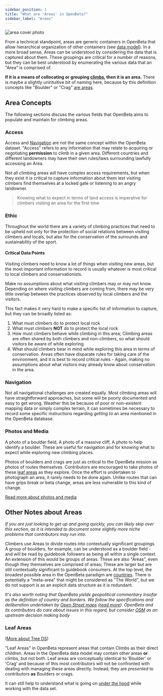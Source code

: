 ```yaml
---
sidebar_position: 1
title: "What are 'Areas' in OpenBeta?"
sidebar_label: "Areas"
---
```


![area cover photo](/img/stock-photos/guy-standing.jpg)

From a technical standpoint, areas are generic containers in OpenBeta that allow hierarchical organization of other containers (see [data model](/under-the-hood/data-model)). In a more broad sense, Areas can be understood by considering the data that is captured about them. These groupings are critical for a number of reasons, but they can be best understood by enumerating the various data that an "Area" is comprised of.

**If it is a means of collocating or grouping [climbs](/how-to-contribute/contributing-data/climbs), then it is an area.** There is maybe a slightly unintuitive bit of naming here, because by this definition concepts like "Boulder" or "Crag" [are areas](#leaf-areas).

## Area Concepts

The following sections discuss the various fields that OpenBeta aims to populate and maintain for climbing areas.

### Access

Access and [Navigation](#navigation) are not the same concept within the OpenBeta dataset. "Access" refers to any information that may relate to acquiring or negotiating **permission** to climb in a given area. Different countries and different landowners may have their own rules/laws surrounding lawfully accessing an Area.

Not all climbing areas will have complex access requirements, but when they exist it is critical to capture information about them lest visiting climbers find themselves at a locked gate or listening to an angry landowner.

> Knowing what to expect in terms of land access is imperative for climbers visiting an area for the first time

### Ethic

Throughout the world there are a variety of climbing practices that need to be upheld not only for the protection of social relations between visiting climbers and locals, but also for the conservation of the surrounds and sustainability of the sport.

#### Critical Data Points

Visiting climbers need to know a lot of things when visiting new areas, but the most important information to record is usually whatever is most critical to local climbers and conservationists.

Make no assumptions about what visiting climbers may or may not know. Depending on where visiting climbers are coming from, there may be very little overlap between the practices observed by local climbers and the visitors.

This fact makes it very hard to make a specific list of information to capture, but they can be broadly listed as:

1. What must climbers do to protect local rock
1. What must climbers **NOT** do to protect the local rock
1. How must climbers behave while climbing in this area; Climbing areas are often shared by both climbers and non-climbers, so what should visitors be aware of while exploring.
1. What should climbers bear in mind while exploring this area in terms of conservation. Areas often have disparate rules for taking care of the environment, and it is best to record critical rules - Again, making no assumptions about what visitors may already know about conservation in the area.

### Navigation

Not all navigational challenges are created equally. Most climbing areas will have straightforward approaches, but some will be poorly documented and easy to get wrong. Weather this be because of poor or non-existent mapping data or simply complex terrain, it can sometimes be necessary to record some specific instructions regarding _getting to_ an area mentioned in the OpenBeta database.

### Photos and Media

A photo of a boulder field, A photo of a massive cliff, A photo to help identify a boulder. These are useful for navigation and for knowing what to expect while exploring new climbing places.

Photos of boulders and crags are just as critical to the OpenBeta mission as photos of routes themselves. Contributors are encouraged to take photos of these [leaf areas](#leaf-areas) as they explore. Once the effort is undertaken to photograph an area, it rarely needs to be done again. Unlike routes that can have grips break or beta change, areas are less vulnerable to this kind of change.

[Read more about photos and media](/how-to-contribute/contributing-data/photos)

## Other Notes about Areas

_If you are just looking to get up and going quickly, you can likely skip over this section, as it is intended to document some slightly more niche problems that contributors may run into._

Climbers use Areas to divide routes into contextually significant groupings. A group of boulders, for example, can be understood as a boulder field - and will be read by guidebook followers as being all within a single context. An extension of this would be groups of areas. These are also "Areas", even though they themselves are comprised of areas; These are larger but are still contextually significant to guidebook consumers. At the top level, the broadest possible area in the OpenBeta paradigm are [countries](https://wiki.openstreetmap.org/wiki/Country_code). There is potentially a "meta-area" that might be considered as "The World", but we do not support is as an explicit data structure as it is redundant.

_It's also worth noting that OpenBeta yields geopolitical commentary insofar as the definition of country and borders. We follow the specifications and deliberation undertaken by [Open Street maps](https://wiki.openstreetmap.org/wiki/Country_code) ([read more](https://wiki.openstreetmap.org/wiki/Nominatim/Country_Codes)). OpenBeta and its contributors do care about issues in this regard, but consider [OSM](https://www.openstreetmap.org/) as an upstream decision making body_

### Leaf Areas

([More about Tree DS](<https://en.wikipedia.org/wiki/Tree_(data_structure)>))

"Leaf Areas" in OpenBeta represent areas that contain Climbs as their direct children. Areas in the OpenBeta data model may contain other areas **or** climbs, but not both. Leaf areas are conceptually identical to 'Boulder' or 'Crag' and because of this most contributors will not be confronted with dealing with managing these areas directly. Instead, they are _presented_ to contributors **as** Boulders or crags.

It can still help to understand what is going on [under the hood](../../under-the-hood/data-model) while working with the data set.
